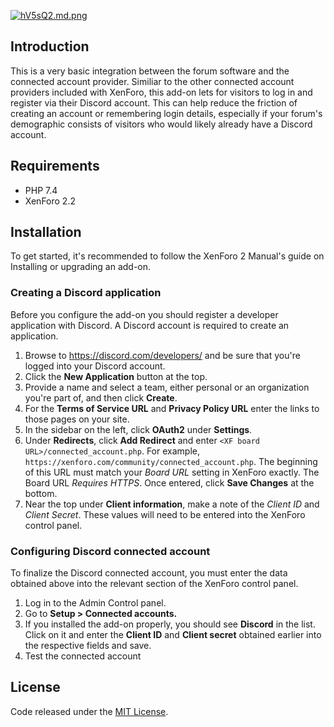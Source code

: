 [![hV5sQ2.md.png](https://iili.io/hV5sQ2.md.png)](https://freeimage.host/i/hV5sQ2)

## Introduction

This is a very basic integration between the forum software and the connected account provider. Similiar to the other connected account providers included with XenForo, this add-on lets for visitors to log in and register via their Discord account. This can help reduce the friction of creating an account or remembering login details, especially if your forum's demographic consists of visitors who would likely already have a Discord account.

## Requirements

- PHP 7.4
- XenForo 2.2

## Installation

To get started, it's recommended to follow the XenForo 2 Manual's guide on Installing or upgrading an add-on.

### Creating a Discord application

Before you configure the add-on you should register a developer application with Discord. A Discord account is required to create an application.

1. Browse to https://discord.com/developers/ and be sure that you're logged into your Discord account.
2. Click the **New Application** button at the top.
3. Provide a name and select a team, either personal or an organization you're part of, and then click **Create**.
4. For the **Terms of Service URL** and **Privacy Policy URL** enter the links to those pages on your site.
5. In the sidebar on the left, click **OAuth2** under **Settings**.
6. Under **Redirects**, click **Add Redirect** and enter `<XF board URL>/connected_account.php`. For example, `https://xenforo.com/community/connected_account.php`. The beginning of this URL must match your *Board URL* setting in XenForo exactly. The Board URL *Requires HTTPS*. Once entered, click **Save Changes** at the bottom.
7. Near the top under **Client information**, make a note of the *Client ID* and *Client Secret*. These values will need to be entered into the XenForo control panel.

### Configuring Discord connected account

To finalize the Discord connected account, you must enter the data obtained above into the relevant section of the XenForo control panel.

1. Log in to the Admin Control panel.
2. Go to **Setup > Connected accounts.**
3. If you installed the add-on properly, you should see **Discord** in the list. Click on it and enter the **Client ID** and **Client secret** obtained earlier into the respective fields and save.
4. Test the connected account

## License

Code released under the [MIT License](./LICENSE).